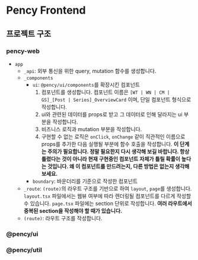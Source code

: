 # Pency Frontend

## 프로젝트 구조

### pency-web

- `app`
  - `_api`: 외부 통신을 위한 query, mutation 함수를 생성합니다.
  - `_components`
    - `ui`: `@pency/ui/components`를 확장시킨 컴포넌트
      1. 컴포넌트를 생성합니다. 컴포넌트 이름은 `[WT | WN | CM | GS]_[Post | Series]_OverviewCard` 이며, 단일 컴포넌트 형식으로 작성합니다.
      2. ui와 관련된 데이터를 props로 받고 그 데이터로 인해 달라지는 ui 부분을 작성합니다.
      3. 비즈니스 로직과 mutation 부분을 작성합니다.
      4. 구현할 수 없는 로직은 `onClick`, `onChange` 같이 직관적인 이름으로 props를 추가한 다음 실행될 부분에 함수 호출을 작성합니다. **이 단계는 주의가 필요합니다. 정말 필요한지 다시 생각해 보길 바랍니다. 항상 틀렸다는 것이 아니라 현재 구현중인 컴포넌트 자체가 틀릴 확률이 높다는 것입니다. 왜 이 컴포넌트를 만드려는지, 다른 방법은 없는지 생각해 보세요.**
    - `boundary`: 바운더리를 기준으로 작성한 컴포넌트
  - `_route`: `(route)`의 라우트 구조를 기반으로 하여 `layout`, `page`를 생성합니다. `layout.tsx` 파일에서는 웹뷰 여부에 따라 렌더링될 컴포넌트를 다르게 작성할 수 있습니다. `page.tsx` 파일에는 section 단위로 작성합니다. **여러 라우트에서 중복된 section을 작성해야 할 때가 있습니다.**
  - `(route)`: 라우트 구조를 작성합니다.

### @pency/ui

### @pency/util
